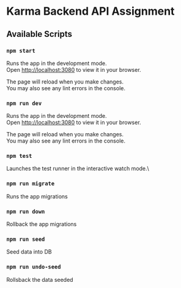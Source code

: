 # Karma Backend API Assignment

## Available Scripts

### `npm start`
Runs the app in the development mode.\
Open [http://localhost:3080](http://localhost:3080) to view it in your browser.

The page will reload when you make changes.\
You may also see any lint errors in the console.

### `npm run dev`

Runs the app in the development mode.\
Open [http://localhost:3080](http://localhost:3080) to view it in your browser.

The page will reload when you make changes.\
You may also see any lint errors in the console.

### `npm test`

Launches the test runner in the interactive watch mode.\

### `npm run migrate`

 Runs the app migrations

### `npm run down`

 Rollback the app migrations

### `npm run seed`

Seed data into DB

### `npm run undo-seed`

Rollsback the data seeded
